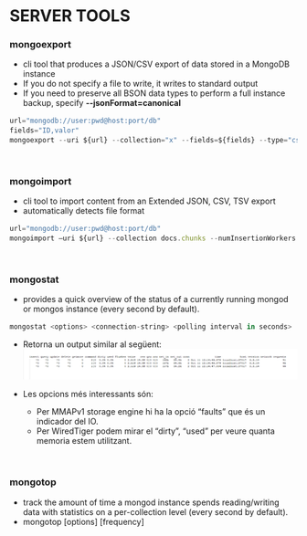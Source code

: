 # SERVER TOOLS

### mongoexport
- cli tool that produces a JSON/CSV export of data stored in a MongoDB instance
- If you do not specify a file to write, it writes to standard output
- If you need to preserve all BSON data types to perform a full instance backup, specify **--jsonFormat=canonical**
```js 
url="mongodb://user:pwd@host:port/db"
fields="ID,valor"
mongoexport --uri ${url} --collection="x" --fields=${fields} --type="csv" --out="result.csv"
```


<br>


### mongoimport
- cli tool to import content from an Extended JSON, CSV, TSV export
- automatically detects file format
```js
url="mongodb://user:pwd@host:port/db"
mongoimport –uri ${url} --collection docs.chunks --numInsertionWorkers 4 --mode upsert chunks
```


<br>


### mongostat
- provides a quick overview of the status of a currently running mongod or mongos instance (every second by default).
```js
mongostat <options> <connection-string> <polling interval in seconds>
```
- Retorna un output similar al següent:
![Mongostat output](img/mongostat_output.PNG)

- Les opcions més interessants són:
    - Per MMAPv1 storage engine hi ha la opció “faults” que és un indicador del IO. 
    - Per WiredTiger podem mirar el “dirty”, “used” per veure quanta memoria estem utilitzant.


<br>


### mongotop
- track the amount of time a mongod instance spends reading/writing data with statistics on a per-collection level (every second by default).
- mongotop [options] [frequency]
